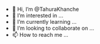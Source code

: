- 👋 Hi, I’m @TahuraKhanche
- 👀 I’m interested in ...
- 🌱 I’m currently learning ...
- 💞️ I’m looking to collaborate on ...
- 📫 How to reach me ...

<!---
TahuraKhanche/TahuraKhanche is a ✨ special ✨ repository because its `README.md` (this file) appears on your GitHub profile.
You can click the Preview link to take a look at your changes.
--->
